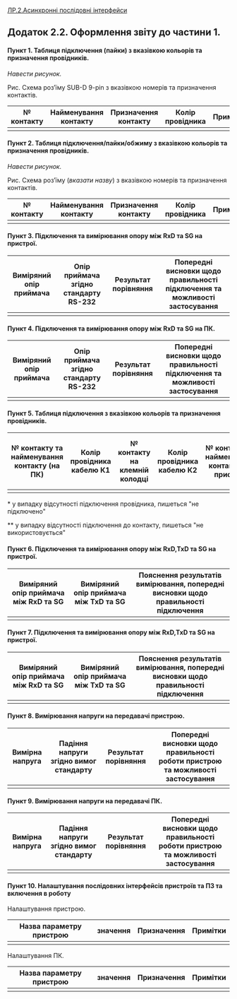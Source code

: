 [ЛР.2.Асинхронні послідовні інтерфейси](lab2.md)

## Додаток 2.2. Оформлення звіту до частини 1. 

#### Пункт 1. Таблиця підключення (пайки) з вказівкою кольорів та призначення провідників.

*Навести рисунок.*

Рис. Схема роз’їму SUB-D 9-pin з вказівкою номерів та призначення контактів. 

| № контакту | Найменування контакту | Призначення контакту | Колір провідника | Примітки |
| ---------- | --------------------- | -------------------- | ---------------- | -------- |
|            |                       |                      |                  |          |

#### Пункт 2. Таблиця підключення/пайки/обжиму з вказівкою кольорів та призначення провідників.

*Навести рисунок.*

Рис. Схема роз’їму (*вказати назву*) з вказівкою номерів та призначення контактів. 

| № контакту | Найменування контакту | Призначення контакту | Колір провідника | Примітки |
| ---------- | --------------------- | -------------------- | ---------------- | -------- |
|            |                       |                      |                  |          |

#### Пункт 3. Підключення та вимірювання опору між RxD та SG на пристрої.

| Виміряний опір приймача | Опір приймача згідно стандарту RS-232 | Результат порівняння | Попередні висновки щодо правильності підключення та  можливості застосування |
| ----------------------- | ------------------------------------- | -------------------- | ------------------------------------------------------------ |
|                         |                                       |                      |                                                              |

#### Пункт 4. Підключення та вимірювання опору між RxD та SG на ПК.

| Виміряний опір приймача | Опір приймача згідно стандарту RS-232 | Результат порівняння | Попередні висновки щодо правильності підключення та  можливості застосування |
| ----------------------- | ------------------------------------- | -------------------- | ------------------------------------------------------------ |
|                         |                                       |                      |                                                              |

#### Пункт 5. Таблиця підключення з вказівкою кольорів та призначення провідників.

| № контакту та найменування контакту (на ПК) | Колір провідника кабелю К1 | № контакту на клемній колодці | Колір провідника кабелю К2 | № контакту та найменування контакту (на пристрої) | Примітки щодо правильності та необхідності підключення |
| ------------------------------------------- | -------------------------- | ----------------------------- | -------------------------- | ------------------------------------------------- | ------------------------------------------------------ |
|                                             |                            |                               |                            |                                                   |                                                        |

\* у випадку відсутності підключення провідника, пишеться "не підключено"

** у випадку відсутності підключення до контакту, пишеться "не використовується"

#### Пункт 6. Підключення та вимірювання опору між RxD,TxD та SG на пристрої.

| Виміряний опір приймача між RxD та SG | Виміряний опір приймача між TxD та SG | Пояснення результатів вимірювання, попередні висновки щодо  правильності підключення |
| ------------------------------------- | ------------------------------------- | ------------------------------------------------------------ |
|                                       |                                       |                                                              |

#### Пункт 7. Підключення та вимірювання опору між RxD,TxD та SG на пристрої.

| Виміряний опір приймача між RxD та SG | Виміряний опір приймача між TxD та SG | Пояснення результатів вимірювання, попередні висновки щодо  правильності підключення |
| ------------------------------------- | ------------------------------------- | ------------------------------------------------------------ |
|                                       |                                       |                                                              |

#### Пункт 8. Вимірювання напруги на передавачі пристрою.

| Вимірна напруга | Падіння напруги згідно вимог стандарту | Результат порівняння | Попередні висновки щодо правильності роботи пристрою та  можливості застосування |
| --------------- | -------------------------------------- | -------------------- | ------------------------------------------------------------ |
|                 |                                        |                      |                                                              |

#### Пункт 9. Вимірювання напруги на передавачі ПК.

| Вимірна напруга | Падіння напруги згідно вимог стандарту | Результат порівняння | Попередні висновки щодо правильності роботи пристрою та  можливості застосування |
| --------------- | -------------------------------------- | -------------------- | ------------------------------------------------------------ |
|                 |                                        |                      |                                                              |

#### Пункт 10. Налаштування послідовних інтерфейсів пристроїв та ПЗ та включення в роботу 

Налаштування пристрою.

| Назва параметру пристрою | значення | Призначення | Примітки |
| ------------------------ | -------- | ----------- | -------- |
|                          |          |             |          |

Налаштування ПК.

| Назва параметру пристрою | значення | Призначення | Примітки |
| ------------------------ | -------- | ----------- | -------- |
|                          |          |             |          |

 